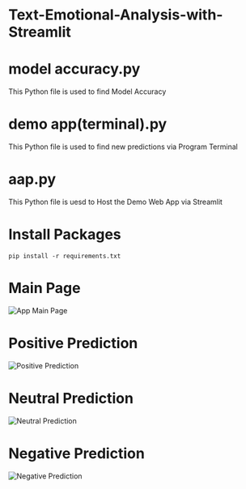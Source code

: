 # Text-Emotional-Analysis-with-Streamlit
# model accuracy.py
This Python file is used to find Model Accuracy
# demo app(terminal).py
This Python file is used to find new predictions via Program Terminal
# aap.py
This Python file is uesd to Host the Demo Web App via Streamlit

# Install Packages
    pip install -r requirements.txt

# Main Page
![App Main Page](https://github.com/user-attachments/assets/18fb4f28-a3dd-4158-9dac-23d00d3925c7)

# Positive Prediction
![Positive Prediction](https://github.com/user-attachments/assets/0e3c2a02-dbfd-4311-bbbd-2934c1b0bde6)

# Neutral Prediction
![Neutral Prediction](https://github.com/user-attachments/assets/fe17a509-9fb7-42e2-ba15-a56994d418ca)

# Negative Prediction
![Negative Prediction](https://github.com/user-attachments/assets/9b9f7213-3754-4c9c-8404-6550fd9acfd8)

